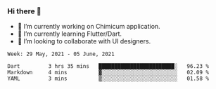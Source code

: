 ### Hi there 👋

<!--
**devcat37/devcat37** is a ✨ _special_ ✨ repository because its `README.md` (this file) appears on your GitHub profile.-->


- 🔭 I’m currently working on Chimicum application.
- 🌱 I’m currently learning Flutter/Dart.
- 👯 I’m looking to collaborate with UI designers.
<!-- - 🤔 I’m looking for help with ... -->

<!--START_SECTION:waka-->
```text
Week: 29 May, 2021 - 05 June, 2021

Dart         3 hrs 35 mins   ████████████████████████░   96.23 % 
Markdown     4 mins          ▓░░░░░░░░░░░░░░░░░░░░░░░░   02.09 % 
YAML         3 mins          ▒░░░░░░░░░░░░░░░░░░░░░░░░   01.58 % 
```
<!--END_SECTION:waka-->
